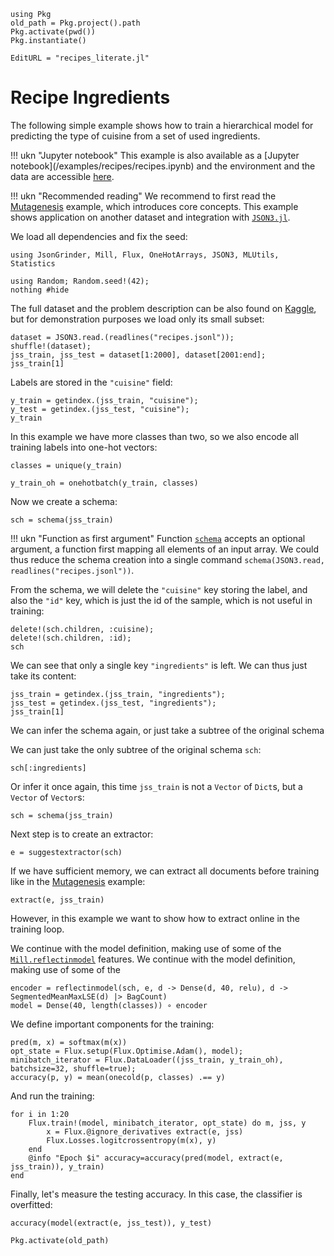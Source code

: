 ```@setup recipes
using Pkg
old_path = Pkg.project().path
Pkg.activate(pwd())
Pkg.instantiate()
```
```@meta
EditURL = "recipes_literate.jl"
```

# Recipe Ingredients

The following simple example shows how to train a hierarchical model for predicting the
type of cuisine from a set of used ingredients.

!!! ukn "Jupyter notebook"
    This example is also available as a [Jupyter notebook](<unknown>/examples/recipes/recipes.ipynb)
    and the environment and the data are accessible [here](https://github.com/CTUAvastLab/JsonGrinder.jl/tree/master/docs/src/examples/recipes).

!!! ukn "Recommended reading"
    We recommend to first read the [Mutagenesis](@ref) example, which introduces core
    concepts. This example shows application on another dataset and integration with
    [`JSON3.jl`](https://github.com/quinnj/JSON3.jl).

We load all dependencies and fix the seed:

````@example recipes
using JsonGrinder, Mill, Flux, OneHotArrays, JSON3, MLUtils, Statistics

using Random; Random.seed!(42);
nothing #hide
````

The full dataset and the problem description can be also found on [Kaggle](https://www.kaggle.com/kaggle/recipe-ingredients-dataset/home), but for demonstration purposes we load only its small subset:

````@example recipes
dataset = JSON3.read.(readlines("recipes.jsonl"));
shuffle!(dataset);
jss_train, jss_test = dataset[1:2000], dataset[2001:end];
jss_train[1]
````

Labels are stored in the `"cuisine"` field:

````@example recipes
y_train = getindex.(jss_train, "cuisine");
y_test = getindex.(jss_test, "cuisine");
y_train
````

In this example we have more classes than two, so we also encode all training labels into one-hot vectors:

````@example recipes
classes = unique(y_train)
````

````@example recipes
y_train_oh = onehotbatch(y_train, classes)
````

Now we create a schema:

````@example recipes
sch = schema(jss_train)
````

!!! ukn "Function as first argument"
    Function [`schema`](@ref) accepts an optional argument, a function first mapping all elements of
    an input array. We could thus reduce the schema creation into a single command
    `schema(JSON3.read, readlines("recipes.jsonl"))`.

From the schema, we will delete the `"cuisine"` key storing the label, and also the `"id"` key,
which is just the id of the sample, which is not useful in training:

````@example recipes
delete!(sch.children, :cuisine);
delete!(sch.children, :id);
sch
````

We can see that only a single key `"ingredients"` is left. We can thus just take its content:

````@example recipes
jss_train = getindex.(jss_train, "ingredients");
jss_test = getindex.(jss_test, "ingredients");
jss_train[1]
````

We can infer the schema again, or just take a subtree of the original schema

We can just take the only subtree of the original schema `sch`:

````@example recipes
sch[:ingredients]
````

Or infer it once again, this time `jss_train` is not a `Vector` of `Dict`s, but a `Vector` of `Vector`s:

````@example recipes
sch = schema(jss_train)
````

Next step is to create an extractor:

````@example recipes
e = suggestextractor(sch)
````

If we have sufficient memory, we can extract all documents before training like in the
[Mutagenesis](@ref) example:

````@example recipes
extract(e, jss_train)
````

However, in this example we want to show how to extract online in the training loop.

We continue with the model definition, making use of some of the
[`Mill.reflectinmodel`](@ref) features.
We continue with the model definition, making use of some of the

````@example recipes
encoder = reflectinmodel(sch, e, d -> Dense(d, 40, relu), d -> SegmentedMeanMaxLSE(d) |> BagCount)
model = Dense(40, length(classes)) ∘ encoder
````

We define important components for the training:

````@example recipes
pred(m, x) = softmax(m(x))
opt_state = Flux.setup(Flux.Optimise.Adam(), model);
minibatch_iterator = Flux.DataLoader((jss_train, y_train_oh), batchsize=32, shuffle=true);
accuracy(p, y) = mean(onecold(p, classes) .== y)
````

And run the training:

````@example recipes
for i in 1:20
    Flux.train!(model, minibatch_iterator, opt_state) do m, jss, y
        x = Flux.@ignore_derivatives extract(e, jss)
        Flux.Losses.logitcrossentropy(m(x), y)
    end
    @info "Epoch $i" accuracy=accuracy(pred(model, extract(e, jss_train)), y_train)
end
````

Finally, let's measure the testing accuracy. In this case, the classifier is overfitted:

````@example recipes
accuracy(model(extract(e, jss_test)), y_test)
````

```@setup recipes
Pkg.activate(old_path)
```

